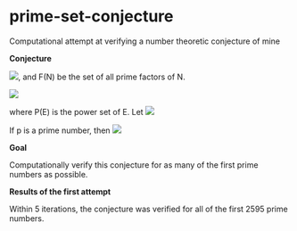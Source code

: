 # prime-set-conjecture
Computational attempt at verifying a number theoretic conjecture of mine

<b>Conjecture</b>

<img src="http://latex.codecogs.com/svg.latex?Let\:\rho(C) = \prod_{c_j \in{C}}{c_j}\:+1" border="0"/>, and F(N) be the set of all prime factors of N. 

<img src="http://latex.codecogs.com/svg.latex?Let\:E_i = E_{i-1} \cup \left\{z \in{F}(\rho(C)): C \in{P}(E_{i-1})\right\} for\:i>1" border="0"/>

where P(E) is the power set of E. Let <img src="http://latex.codecogs.com/svg.latex?E_1 = \{2\}" border="0"/>

If p is a prime number, then <img src="http://latex.codecogs.com/svg.latex?\exists%20i%20\in%20N%20\:%20(p%20\in%20E_i)" border="0"/>

<b>Goal</b>

Computationally verify this conjecture for as many of the first prime numbers as possible. 

<b>Results of the first attempt</b>

Within 5 iterations, the conjecture was verified for all of the first 2595 prime numbers. 
